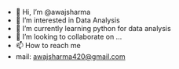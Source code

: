 - 👋 Hi, I’m @awajsharma
- 👀 I’m interested in Data Analysis
- 🌱 I’m currently learning python for data analysis
- 💞️ I’m looking to collaborate on ...
- 📫 How to reach me 
- mail: awajsharma420@gmail.com

<!---
awajsharma/awajsharma is a ✨ special ✨ repository because its `README.md` (this file) appears on your GitHub profile.
You can click the Preview link to take a look at your changes.
--->
